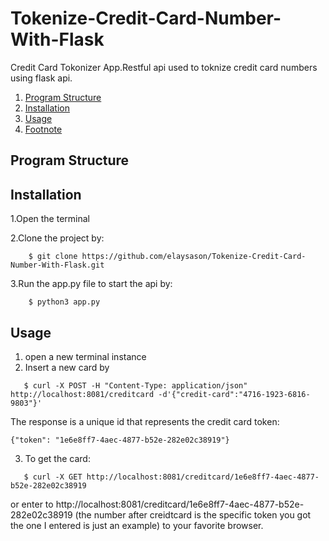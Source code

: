 # Tokenize-Credit-Card-Number-With-Flask
Credit Card Tokonizer App.Restful api used to toknize credit card numbers using flask api.
1. [Program Structure](https://github.com/elaysason/Weather-Prediction-Project/blob/main/README.md#program-structure)  
2. [Installation](#Installation)
3. [Usage](#Usage)
3. [Footnote](#footnote)

## Program Structure

## Installation
1.Open the terminal

2.Clone the project by:
```
    $ git clone https://github.com/elaysason/Tokenize-Credit-Card-Number-With-Flask.git
```
3.Run the app.py file to start the api by:
```
    $ python3 app.py
```

## Usage
1. open a new terminal instance
2. Insert a new card by 
```
   $ curl -X POST -H "Content-Type: application/json" http://localhost:8081/creditcard -d'{"credit-card":"4716-1923-6816-9803"}'
```
The response is a unique id that represents the credit card token:
```
{"token": "1e6e8ff7-4aec-4877-b52e-282e02c38919"}
```
3. To get the card:

```
   $ curl -X GET http://localhost:8081/creditcard/1e6e8ff7-4aec-4877-b52e-282e02c38919
```
or enter to http://localhost:8081/creditcard/1e6e8ff7-4aec-4877-b52e-282e02c38919 (the number after creidtcard is the specific token you got the one I entered is just an example) to your favorite browser.
